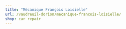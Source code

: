```yaml
---
title: "Mécanique François Loisielle"
url: /vaudreuil-dorion/mecanique-francois-loisielle/
shop: car repair
---
```


